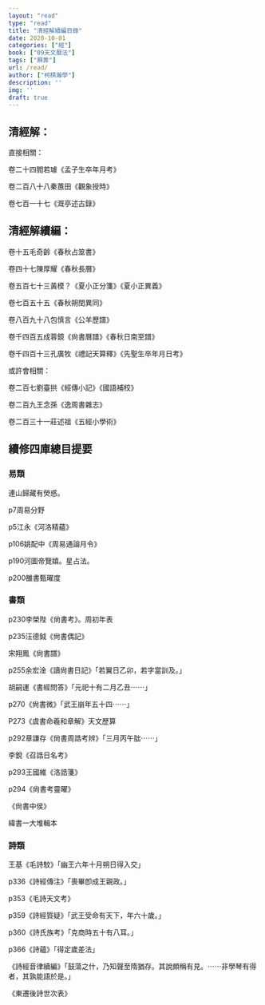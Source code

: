 ```yaml
---
layout: "read"
type: "read"
title: "清經解續編目錄"
date: 2020-10-01
categories: ["經"]
book: ["09天文曆法"]
tags: ["厤筭"]
url: /read/
author: ["柯棋瀚學"]
description: ''
img: ''
draft: true
---
```


## 清經解：

直接相關：

卷二十四閻若璩《孟子生卒年月考》

卷二百八十八秦蕙田《觀象授時》

卷七百一十七《溉亭述古錄》

## 清經解續編：

卷十五毛奇齡《春秋占筮書》

卷四十七陳厚耀《春秋長曆》

卷五百七十三黃模？《夏小正分箋》《夏小正異義》

卷七百五十五《春秋朔閏異同》

卷八百九十八包慎言《公羊歷譜》

卷千四百五成蓉鏡《尙書曆譜》《春秋日南至譜》

卷千四百十三孔廣牧《禮記天算釋》《先聖生卒年月日考》

或許會相關：

卷二百七劉臺拱《經傳小記》《國語補校》

卷二百九王念孫《逸周書雜志》

卷二百三十一莊述祖《五經小學術》

## 續修四庫總目提要

### 易類

連山歸藏有熒惑。

p7周易分野

p5江永《河洛精蘊》

p106姚配中《周易通論月令》

p190河圖帝覽嬉。星占法。

p200雒書甄曜度

### 書類

p230李榮陛《尙書考》。周初年表

p235汪德鉞《尙書偶記》

宋翔鳳《尙書譜》

p255余宏淦《讀尙書日記》「若翼日乙卯，若字當訓及。」

胡嗣運《書經問答》「元祀十有二月乙丑⋯⋯」

p270《尙書微》「武王崩年五十四⋯⋯」

P273《虞書命羲和章解》天文歷算

p292章謙存《尙書周誥考辨》「三月丙午朏⋯⋯」

李銳《召誥日名考》

p293王國維《洛誥箋》

p294《尙書考靈曜》

《尙書中侯》

緯書一大堆輯本

### 詩類

王基《毛詩駮》「幽王六年十月朔日得入交」

p336《詩經傳注》「喪畢卽成王親政。」

p353《毛詩天文考》

p359《詩經質疑》「武王受命有天下，年六十歲。」

p360《詩氏族考》「克商時五十有八耳。」

p366《詩蘊》「得定歲差法」

《詩經音律續編》「鼓蕩之什，乃知聲至隋猶存。其說頗稱有見。⋯⋯非學琴有得者，其孰能語於是。」

《東遷後詩世次表》





















